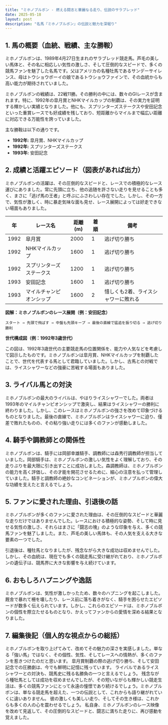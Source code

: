 ```yaml
---
title: "ミホノブルボン - 燃える闘志と華麗なる走り、伝説のサラブレッド"
date: 2025-05-18
layout: post
description: "名馬『ミホノブルボン』の伝説と魅力を深堀り"
---
```


## 1. 馬の概要（血統、戦績、主な勝鞍）

ミホノブルボンは、1989年4月27日生まれのサラブレッド競走馬。芦毛の美しい馬体と、その名に相応しい気性の激しさ、そして圧倒的なスピードで、多くの競馬ファンを魅了した名馬です。父はアメリカの名種牡馬であるサンデーサイレンス、母はトウショウボーイの娘であるトウショウファインで、その血統からも高い能力が期待されていました。

ミホノブルボンの戦績は、22戦11勝。その勝利の中には、数々のGIレースが含まれます。特に、1992年の皐月賞とNHKマイルカップの制覇は、その実力を証明する輝かしい実績となりました。他にも、スプリンターズステークスや安田記念といった重賞レースでも好成績を残しており、短距離からマイルまで幅広い距離に対応できる万能性を誇っていました。

主な勝鞍は以下の通りです。

* **1992年:** 皐月賞、NHKマイルカップ
* **1992年:** スプリンターズステークス
* **1993年:** 安田記念


## 2. 成績と活躍エピソード（図表があれば出力）

ミホノブルボンの活躍は、その圧倒的なスピードと、レースでの積極的なレース運びにありました。常に先頭に立ち、他の追随を許さない走りを見せることも多く、まさに「逃げ馬の王者」と呼ぶにふさわしい存在でした。しかし、その一方で、気性が激しく、時に暴走気味な面も見せ、レース展開によっては好走できない場面もありました。

| 年 | レース名             | 距離(m) | 着順 | 備考                                    |
|---|----------------------|---------|-----|-----------------------------------------|
| 1992 | 皐月賞               | 2000    | 1   | 逃げ切り勝ち                             |
| 1992 | NHKマイルカップ       | 1600    | 1   | 逃げ切り勝ち                             |
| 1992 | スプリンターズステークス | 1200    | 1   | 逃げ切り勝ち                             |
| 1993 | 安田記念               | 1600    | 1   | 逃げ切り勝ち                             |
| 1993 | マイルチャンピオンシップ | 1600    | 2   | 惜しくも2着、ライスシャワーに敗れる       |


**図解：ミホノブルボンのレース展開（例：安田記念）**

```
スタート → 先頭で飛ばす → 中盤も先頭キープ → 最後の直線で猛追を振り切る → 逃げ切り勝利
```

**世代構成図（例：1992年3歳世代）**

この図は、1992年3歳世代の主要競走馬の位置関係を、能力や人気などを考慮して図示したものです。ミホノブルボンは皐月賞、NHKマイルカップを制覇したことで、世代を代表する馬として君臨していました。しかし、古馬との対戦では、ライスシャワーなどの強豪に苦戦する場面もありました。


## 3. ライバル馬との対決

ミホノブルボンの最大のライバルは、やはりライスシャワーでした。両者は1993年のマイルチャンピオンシップで激突し、結果はライスシャワーの勝利に終わりました。しかし、このレースはミホノブルボンの強さを改めて印象づけるものとなりました。最後の直線で、ミホノブルボンはライスシャワーに迫り、僅差で敗れたものの、その粘り強い走りには多くのファンが感動しました。


## 4. 騎手や調教師との関係性

ミホノブルボンは、騎手には岡部幸雄騎手、調教師には森秀行調教師が担当していました。岡部騎手は、ミホノブルボンの激しい気性をよく理解しており、その走りぶりを最大限に引き出すことに成功しました。森調教師は、ミホノブルボンの能力を高く評価し、その才能を開花させるために、細心の注意を払って管理していました。騎手と調教師の絶妙なコンビネーションが、ミホノブルボンの偉大な功績を支えたと言えるでしょう。


## 5. ファンに愛された理由、引退後の話

ミホノブルボンが多くのファンに愛された理由は、その圧倒的なスピードと華麗な走りだけではありませんでした。レースにおける積極的な姿勢、そして時に見せる気性の激しさ、それらはまさに「闘志の塊」のような印象を与え、多くの競馬ファンを魅了しました。また、芦毛の美しい馬体も、その人気を支える大きな要素の一つでした。

引退後は、種牡馬となりましたが、残念ながら大きな成功は収めませんでした。しかし、その血統は、現在でも多くの競走馬に受け継がれており、ミホノブルボンの遺伝子は、競馬界に大きな影響を与え続けています。


## 6. おもしろハプニングや逸話

ミホノブルボンは、気性が激しかったため、数々のハプニングを起こしました。厩舎で暴れて柵を壊したり、レース前に落ち着きがなく、騎手を困らせたエピソードが数多く伝えられています。しかし、これらのエピソードは、ミホノブルボンの個性を際立たせるものとなり、かえってファンからの愛情を深める結果となりました。


## 7. 編集後記（個人的な視点からの総括）

ミホノブルボンを取り上げてみて、改めてその魅力の深さを実感しました。単なる「強い馬」ではなく、その個性、気性、そしてレースへの情熱が、多くのファンを惹きつけたのだと思います。  皐月賞制覇の際の逃げ切り勝ち、そして安田記念での圧勝劇は、今でも鮮明に記憶に残っています。  ライバルであるライスシャワーとの対決も、競馬史に残る名勝負の一つと言えるでしょう。  残念ながら種牡馬としては成功を収めませんでしたが、その短いながらも輝かしい競走生活は、多くの競馬ファンにとって永遠の憧憬であり続けるでしょう。ミホノブルボンは、単なる競走馬を超えた、一つの伝説として、これからも語り継がれていくに違いありません。  彼の激しくも美しい走り、そしてその生き様は、これからも多くの人の心を震わせるでしょう。  私自身、ミホノブルボンのレース映像を改めて見返して、その圧倒的なスピードと、闘志に満ちた走りに、再び感動を覚えました。
